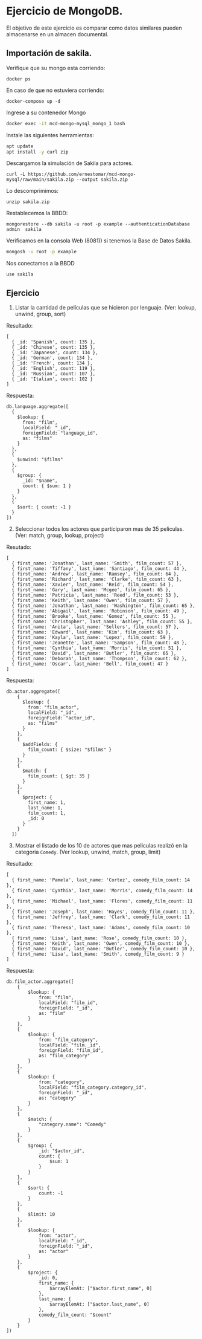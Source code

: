 # Ejercicio de MongoDB.

El objetivo de este ejercicio es comparar como datos similares pueden almacenarse en un almacen documental.

## Importación de sakila.

Verifique que su mongo esta corriendo:

```
docker ps
````

En caso de que no estuviera corriendo:

```
docker-compose up -d
```

Ingrese a su contenedor Mongo

```bash
docker exec -it mcd-mongo-mysql_mongo_1 bash
```

Instale las siguientes herramientas:

```bash
apt update
apt install -y curl zip
```

Descargamos la simulación de Sakila para actores.

```
curl -L https://github.com/ernestomar/mcd-mongo-mysql/raw/main/sakila.zip --output sakila.zip
````

Lo descomprimimos:

```
unzip sakila.zip
```

Restablecemos la BBDD:

```
mongorestore --db sakila -u root -p example --authenticationDatabase admin  sakila
```

Verificamos en la consola Web (8081)) si tenemos la Base de Datos Sakila.


```bash
mongosh -u root -p example
```

Nos conectamos a la BBDD

```
use sakila
```

## Ejercicio

1. Listar la cantidad de películas que se hicieron por lenguaje. (Ver: lookup, unwind, group, sort)

Resultado:
```
[
  { _id: 'Spanish', count: 135 },
  { _id: 'Chinese', count: 135 },
  { _id: 'Japanese', count: 134 },
  { _id: 'German', count: 134 },
  { _id: 'French', count: 134 },
  { _id: 'English', count: 119 },
  { _id: 'Russian', count: 107 },
  { _id: 'Italian', count: 102 }
]
```

Respuesta:
```
db.language.aggregate([
  {
    $lookup: {
      from: "film",
      localField: "_id",
      foreignField: "language_id",
      as: "films"
    }
  },
  {
    $unwind: "$films"
  },
  {
    $group: {
      _id: "$name",
      count: { $sum: 1 }
    }
  },
  {
    $sort: { count: -1 }
  }
])

```

2. Seleccionar todos los actores que participaron mas de 35 peliculas. (Ver: match, group, lookup, project)

Resutado:
```
[
  { first_name: 'Jonathan', last_name: 'Smith', film_count: 57 },
  { first_name: 'Tiffany', last_name: 'Santiago', film_count: 44 },
  { first_name: 'Andrew', last_name: 'Ramsey', film_count: 64 },
  { first_name: 'Richard', last_name: 'Clarke', film_count: 63 },
  { first_name: 'Xavier', last_name: 'Reid', film_count: 54 },
  { first_name: 'Gary', last_name: 'Mcgee', film_count: 65 },
  { first_name: 'Patricia', last_name: 'Reed', film_count: 53 },
  { first_name: 'Keith', last_name: 'Owen', film_count: 57 },
  { first_name: 'Jonathan', last_name: 'Washington', film_count: 65 },
  { first_name: 'Abigail', last_name: 'Robinson', film_count: 49 },
  { first_name: 'Brooke', last_name: 'Gomez', film_count: 55 },
  { first_name: 'Christopher', last_name: 'Ashley', film_count: 55 },
  { first_name: 'Anita', last_name: 'Sellers', film_count: 57 },
  { first_name: 'Edward', last_name: 'Kim', film_count: 63 },
  { first_name: 'Kayla', last_name: 'Lopez', film_count: 59 },
  { first_name: 'Jeanette', last_name: 'Sampson', film_count: 48 },
  { first_name: 'Cynthia', last_name: 'Morris', film_count: 51 },
  { first_name: 'David', last_name: 'Butler', film_count: 65 },
  { first_name: 'Deborah', last_name: 'Thompson', film_count: 62 },
  { first_name: 'Oscar', last_name: 'Bell', film_count: 47 }
]
```

Respuesta:

```
db.actor.aggregate([
    {
      $lookup: {
        from: "film_actor",
        localField: "_id",
        foreignField: "actor_id",
        as: "films"
      }
    },
    {
      $addFields: {
        film_count: { $size: "$films" }
      }
    },
    {
      $match: {
        film_count: { $gt: 35 }
      }
    },
    {
      $project: {
        first_name: 1,
        last_name: 1,
        film_count: 1,
        _id: 0
      }
    }
  ])

```

3. Mostrar el listado de los 10 de actores que mas peliculas realizó en la categoria `Comedy`. (Ver lookup, unwind, match, group, limit)

Resultado:
```
[
  { first_name: 'Pamela', last_name: 'Cortez', comedy_film_count: 14 },
  { first_name: 'Cynthia', last_name: 'Morris', comedy_film_count: 14 },
  { first_name: 'Michael', last_name: 'Flores', comedy_film_count: 11 },
  { first_name: 'Joseph', last_name: 'Hayes', comedy_film_count: 11 },
  { first_name: 'Jeffrey', last_name: 'Clark', comedy_film_count: 11 },
  { first_name: 'Theresa', last_name: 'Adams', comedy_film_count: 10 },
  { first_name: 'Lisa', last_name: 'Rose', comedy_film_count: 10 },
  { first_name: 'Keith', last_name: 'Owen', comedy_film_count: 10 },
  { first_name: 'David', last_name: 'Butler', comedy_film_count: 10 },
  { first_name: 'Lisa', last_name: 'Smith', comedy_film_count: 9 }
]
```


Respuesta:
```
db.film_actor.aggregate([
    {
        $lookup: {
            from: "film",
            localField: "film_id",
            foreignField: "_id",
            as: "film"
        }
    },
    {
        $lookup: {
            from: "film_category",
            localField: "film._id",
            foreignField: "film_id",
            as: "film_category"
        }
    },
    {
        $lookup: {
            from: "category",
            localField: "film_category.category_id",
            foreignField: "_id",
            as: "category"
        }
    },
    {
        $match: {
            "category.name": "Comedy"
        }
    },
    {
        $group: {
            _id: "$actor_id",
            count: {
                $sum: 1
            }
        }
    },
    {
        $sort: {
            count: -1
        }
    },
    {
        $limit: 10
    },
    {
        $lookup: {
            from: "actor",
            localField: "_id",
            foreignField: "_id",
            as: "actor"
        }
    },
    {
        $project: {
            _id: 0,
            first_name: {
                $arrayElemAt: ["$actor.first_name", 0]
            },
            last_name: {
                $arrayElemAt: ["$actor.last_name", 0]
            },
            comedy_film_count: "$count"
        }
    }
])

```
